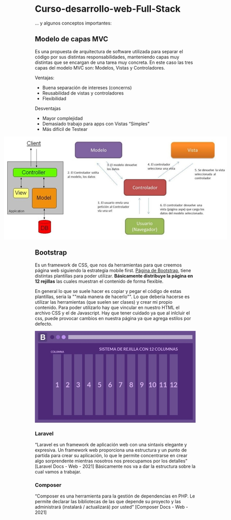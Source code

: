 # Curso-desarrollo-web-Full-Stack
... y algunos conceptos importantes:

## Modelo de capas MVC
Es una propuesta de arquitectura de software utilizada para separar el código por sus distintas responsabilidades, manteniendo capas muy distintas que se encargan de una tarea muy concreta. En este caso las tres capas del modelo MVC son: Modelos, Vistas y Controladores.

Ventajas:
- Buena separación de intereses (concerns)
- Reusabilidad de vistas y controladores
- Flexibilidad

Desventajas
- Mayor complejidad
- Demasiado trabajo para apps con Vistas “Simples”
- Más difícil de Testear

<div style="display: flex; align-content: center; justify-content:center;">
    <img src="./Fotos/MVC.jpeg">
    <img src="./Fotos/MVC Funcionamiento.jpeg">
</div>


## Bootstrap
Es un framework de CSS, que nos da herramientas para que creemos página web siguiendo la estrategia mobile first. [Página de Bootstrap](https://getbootstrap.com/), tiene distintas plantillas para poder utilizar. **Básicamente distribuye la página en 12 rejillas** las cuales muestran el contenido de forma flexible.

En general lo que se suele hacer es copiar y pegar el código de estas plantillas, seria la ""mala manera de hacerlo"". Lo que debería hacerse es utilizar las herramientas (que suelen ser clases) y crear mi propio contenido. Para poder utilizarlo hay que vincular en nuestro HTML el archivo CSS y el de Javascript. Hay que tener cuidado ya que al inlcluir el css, puede provocar cambios en nuestra página ya que agrega estilos por defecto.

<img style="display: flex; align-items: center;" src="./Fotos/Bootstrap.jpeg">

### Laravel
“Laravel es un framework de aplicación web con una sintaxis elegante y expresiva. Un framework web proporciona una estructura y un punto de partida para crear su aplicación, lo que le permite concentrarse en crear algo sorprendente mientras nosotros nos preocupamos por los detalles” [Laravel Docs - Web - 2021]
Básicamente nos va a dar la estructura sobre la cual vamos a trabajar.

### Composer
“Composer es una herramienta para la gestión de dependencias en PHP. Le permite declarar las bibliotecas de las que depende su proyecto y las administrará (instalará / actualizará) por usted” [Composer Docs - Web - 2021]